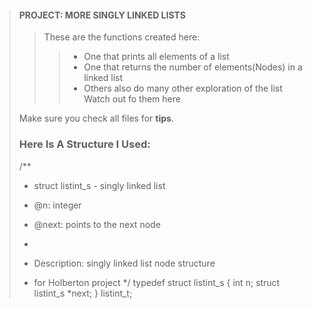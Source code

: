 > #### PROJECT: MORE SINGLY LINKED LISTS
>
> > These are the functions created here:
> >> - One that prints all elements of a list
> >> - One that returns the number of elements(Nodes) in a linked list
> >> - Others also do many other exploration of the list
> > Watch out fo them here
>
>   Make sure you check all files for **tips**.
> ### Here Is A Structure I Used:
>
>
>/**
> * struct listint_s - singly linked list
> * @n: integer
> * @next: points to the next node
> *
>
>
> * Description: singly linked list node structure
> * for Holberton project
> */
> typedef struct listint_s
> 	  {
>		int n;
>    		struct listint_s *next;
>    	} listint_t;
>
